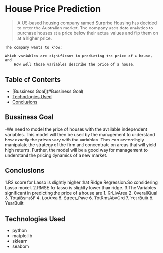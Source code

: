 # House Price Prediction
> A US-based housing company named Surprise Housing has decided to enter the Australian market. 
 The company uses data analytics to purchase houses at a price below their actual values and flip them on at a higher price. 

    The company wants to know:

	Which variables are significant in predicting the price of a house, and
        How well those variables describe the price of a house.

## Table of Contents
* [Bussiness Goal](#Bussiness Goal)
* [Technologies Used](#technologies-used)
* [Conclusions](#conclusions)



## Bussiness Goal
-We need to model the price of houses with the available independent variables. 
 This model will then be used by the management to understand how exactly the prices vary with the variables. 
 They can accordingly manipulate the strategy of the firm and concentrate on areas that will yield high returns. 
 Further, the model will be a good way for management to understand the pricing dynamics of a new market.


## Conclusions
1.R2 score for Lasso is slightly higher that Ridge Regression.So considering Lasso model.
2.RMSE for lasso is slighlty lower than ridge.
3.The Variables significant in predicting the price of a house are
	1. GrLivArea
	2. OverallQual
	3. TotalBsmtSF
	4. LotArea
	5. Street_Pave
	6. TotRmsAbvGrd
	7. YearBuilt
	8. YearBuilt

## Technologies Used
- python
- matplotlib
- sklearn
- seaborn

